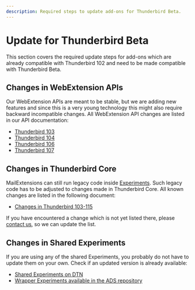 ```yaml
---
description: Required steps to update add-ons for Thunderbird Beta.
---
```


# Update for Thunderbird Beta

This section covers the required update steps for add-ons which are already compatible with Thunderbird 102 and need to be made compatible with Thunderbird Beta.

## Changes in WebExtension APIs

Our WebExtension APIs are meant to be stable, but we are adding new features and since this is a very young technology this might also require backward incompatible changes. All WebExtension API changes are listed in our API documentation:

* [Thunderbird 103](https://webextension-api.thunderbird.net/en/latest/changes/beta103.html)
* [Thunderbird 104](https://webextension-api.thunderbird.net/en/latest/changes/beta104.html)
* [Thunderbird 106](https://webextension-api.thunderbird.net/en/latest/changes/beta106.html)
* [Thunderbird 107](https://webextension-api.thunderbird.net/en/latest/changes/beta107.html)

## Changes in Thunderbird Core

MailExtensions can still run legacy code inside [Experiments](../../mailextensions/#experiment-apis). Such legacy code has to be adjusted to changes made in Thunderbird Core. All known changes are listed in the following document:

* [Changes in Thunderbird 103-115](adapt-to-changes-in-thunderbird-103-115.md)

If you have encountered a change which is not yet listed there, please [contact us](../../community.md), so we can update the list.



## Changes in Shared Experiments

If you are using any of the shared Experiments, you probably do not have to update them on your own. Check if an updated version is already available:

* [Shared Experiments on DTN](../../mailextensions/#sharing-experiment-apis)
* [Wrapper Experiments available in the ADS repository](https://github.com/thundernest/addon-developer-support/tree/master/wrapper-apis)
